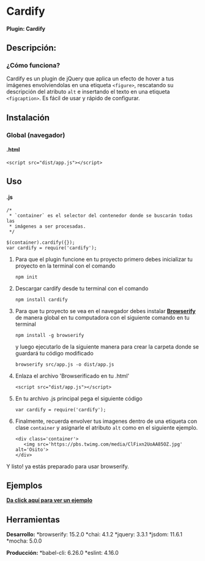 # Cardify

#### Plugin: Cardify 

## Descripción:

### ¿Cómo funciona?

Cardify es un plugin de jQuery que aplica un efecto de hover a tus imágenes envolviendolas en una etiqueta `<figure>`,   rescatando su descripción del atributo `alt` e insertando el texto en una etiqueta `<figcaption>`. Es fácil de usar y rápido de configurar.

## Instalación

### Global (navegador)

#### .html
```
<script src="dist/app.js"></script>
```

## Uso

#### .js
```
/*
 * `container` es el selector del contenedor donde se buscarán todas las
 * imágenes a ser procesadas.
 */
 
$(container).cardify({});
var cardify = require('cardify');
```

1. Para que el plugin funcione en tu proyecto primero debes inicializar tu proyecto en la terminal con el comando

   `npm init`

2. Descargar cardify desde tu terminal con el comando

   `npm install cardify`

3. Para que tu proyecto se vea en el navegador debes instalar [**Browserify**](http://browserify.org/) de manera global en tu computadora con el siguiente comando en tu terminal

   `npm install -g browserify`

   y luego ejecutarlo de la siguiente manera para crear la carpeta donde se guardará tu código modificado

   `browserify src/app.js -o dist/app.js`

4. Enlaza el archivo 'Browserificado en tu .html'

   `<script src="dist/app.js"></script>`

4. En tu archivo .js principal pega el siguiente código

   `var cardify = require('cardify');`

5. Finalmente, recuerda envolver tus imagenes dentro de una etiqueta con clase `container` y asignarle el atributo `alt` como en el siguiente ejemplo.

   ```
   <div class='container'>
      <img src='https://pbs.twimg.com/media/ClFixn2UoAA85OZ.jpg' alt='Osito'>
   </div>

   ```
Y listo! ya estás preparado para usar browserify.

## Ejemplos

   [**Da click aquí para ver un ejemplo**](https://pazautumn.github.io/ejemplocardify/)

## Herramientas

**Desarrollo:**
    *browserify: 15.2.0
    *chai: 4.1.2
    *jquery: 3.3.1
    *jsdom: 11.6.1
    *mocha: 5.0.0

**Producción:**
    *babel-cli: 6.26.0
    *eslint: 4.16.0

